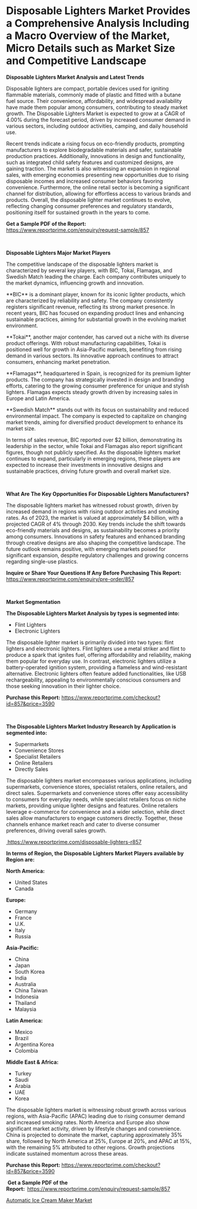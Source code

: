 <p><h1>Disposable Lighters Market Provides a Comprehensive Analysis Including a Macro Overview of the Market, Micro Details such as Market Size and Competitive Landscape</h1></p><p><strong>Disposable Lighters Market Analysis and Latest Trends</strong></p>
<p><p>Disposable lighters are compact, portable devices used for igniting flammable materials, commonly made of plastic and fitted with a butane fuel source. Their convenience, affordability, and widespread availability have made them popular among consumers, contributing to steady market growth. The Disposable Lighters Market is expected to grow at a CAGR of 4.00% during the forecast period, driven by increased consumer demand in various sectors, including outdoor activities, camping, and daily household use.</p><p>Recent trends indicate a rising focus on eco-friendly products, prompting manufacturers to explore biodegradable materials and safer, sustainable production practices. Additionally, innovations in design and functionality, such as integrated child safety features and customized designs, are gaining traction. The market is also witnessing an expansion in regional sales, with emerging economies presenting new opportunities due to rising disposable incomes and increased consumer behaviors favoring convenience. Furthermore, the online retail sector is becoming a significant channel for distribution, allowing for effortless access to various brands and products. Overall, the disposable lighter market continues to evolve, reflecting changing consumer preferences and regulatory standards, positioning itself for sustained growth in the years to come.</p></p>
<p><strong>Get a Sample PDF of the Report:&nbsp;</strong> <a href="https://www.reportprime.com/enquiry/request-sample/857?utm_campaign=2193&utm_medium=2&utm_source=Github&utm_content=ia&utm_term=18032025&utm_id=disposable-lighters">https://www.reportprime.com/enquiry/request-sample/857</a></p>
<p>&nbsp;</p>
<p><strong>Disposable Lighters Major Market Players</strong></p>
<p><p>The competitive landscape of the disposable lighters market is characterized by several key players, with BIC, Tokai, Flamagas, and Swedish Match leading the charge. Each company contributes uniquely to the market dynamics, influencing growth and innovation.</p><p>**BIC** is a dominant player, known for its iconic lighter products, which are characterized by reliability and safety. The company consistently registers significant revenue, reflecting its strong market presence. In recent years, BIC has focused on expanding product lines and enhancing sustainable practices, aiming for substantial growth in the evolving market environment.</p><p>**Tokai**, another major contender, has carved out a niche with its diverse product offerings. With robust manufacturing capabilities, Tokai is positioned well for growth in Asia-Pacific markets, benefiting from rising demand in various sectors. Its innovative approach continues to attract consumers, enhancing market penetration.</p><p>**Flamagas**, headquartered in Spain, is recognized for its premium lighter products. The company has strategically invested in design and branding efforts, catering to the growing consumer preference for unique and stylish lighters. Flamagas expects steady growth driven by increasing sales in Europe and Latin America.</p><p>**Swedish Match** stands out with its focus on sustainability and reduced environmental impact. The company is expected to capitalize on changing market trends, aiming for diversified product development to enhance its market size. </p><p>In terms of sales revenue, BIC reported over $2 billion, demonstrating its leadership in the sector, while Tokai and Flamagas also report significant figures, though not publicly specified. As the disposable lighters market continues to expand, particularly in emerging regions, these players are expected to increase their investments in innovative designs and sustainable practices, driving future growth and overall market size.</p></p>
<p>&nbsp;</p>
<p><strong>What Are The Key Opportunities For Disposable Lighters Manufacturers?</strong></p>
<p><p>The disposable lighters market has witnessed robust growth, driven by increased demand in regions with rising outdoor activities and smoking rates. As of 2023, the market is valued at approximately $4 billion, with a projected CAGR of 4% through 2030. Key trends include the shift towards eco-friendly materials and designs, as sustainability becomes a priority among consumers. Innovations in safety features and enhanced branding through creative designs are also shaping the competitive landscape. The future outlook remains positive, with emerging markets poised for significant expansion, despite regulatory challenges and growing concerns regarding single-use plastics.</p></p>
<p><strong>Inquire or Share Your Questions If Any Before Purchasing This Report:</strong> <a href="https://www.reportprime.com/enquiry/pre-order/857?utm_campaign=2193&utm_medium=2&utm_source=Github&utm_content=ia&utm_term=18032025&utm_id=disposable-lighters">https://www.reportprime.com/enquiry/pre-order/857</a></p>
<p>&nbsp;</p>
<p><strong>Market Segmentation</strong></p>
<p><strong>The Disposable Lighters Market Analysis by types is segmented into:</strong></p>
<p><ul><li>Flint Lighters</li><li>Electronic Lighters</li></ul></p>
<p><p>The disposable lighter market is primarily divided into two types: flint lighters and electronic lighters. Flint lighters use a metal striker and flint to produce a spark that ignites fuel, offering affordability and reliability, making them popular for everyday use. In contrast, electronic lighters utilize a battery-operated ignition system, providing a flameless and wind-resistant alternative. Electronic lighters often feature added functionalities, like USB rechargeability, appealing to environmentally conscious consumers and those seeking innovation in their lighter choice.</p></p>
<p><strong>Purchase this Report:&nbsp;</strong><a href="https://www.reportprime.com/checkout?id=857&price=3590&utm_campaign=2193&utm_medium=2&utm_source=Github&utm_content=ia&utm_term=18032025&utm_id=disposable-lighters">https://www.reportprime.com/checkout?id=857&price=3590</a></p>
<p>&nbsp;</p>
<p><strong>The Disposable Lighters Market Industry Research by Application is segmented into:</strong></p>
<p><ul><li>Supermarkets</li><li>Convenience Stores</li><li>Specialist Retailers</li><li>Online Retailers</li><li>Directly Sales</li></ul></p>
<p><p>The disposable lighters market encompasses various applications, including supermarkets, convenience stores, specialist retailers, online retailers, and direct sales. Supermarkets and convenience stores offer easy accessibility to consumers for everyday needs, while specialist retailers focus on niche markets, providing unique lighter designs and features. Online retailers leverage e-commerce for convenience and a wider selection, while direct sales allow manufacturers to engage customers directly. Together, these channels enhance market reach and cater to diverse consumer preferences, driving overall sales growth.</p></p>
<p><a href="https://www.reportprime.com/disposable-lighters-r857?utm_campaign=2193&utm_medium=2&utm_source=Github&utm_content=ia&utm_term=18032025&utm_id=disposable-lighters">&nbsp;https://www.reportprime.com/disposable-lighters-r857</a></p>
<p><strong>In terms of Region, the Disposable Lighters Market Players available by Region are:</strong></p>
<p>
    <p> <strong> North America: </strong>
        <ul>
            <li>United States</li>
            <li>Canada</li>
        </ul>
        </p> 
    <p> <strong> Europe: </strong>
        <ul>
            <li>Germany</li>
            <li>France</li>
            <li>U.K.</li>
            <li>Italy</li>
            <li>Russia</li>
        </ul>
        </p> 
    <p> <strong> Asia-Pacific: </strong>
        <ul>
            <li>China</li>
            <li>Japan</li>
            <li>South Korea</li>
            <li>India</li>
            <li>Australia</li>
            <li>China Taiwan</li>
            <li>Indonesia</li>
            <li>Thailand</li>
            <li>Malaysia</li>
        </ul>
        </p> 
    <p> <strong> Latin America: </strong>
        <ul>
            <li>Mexico</li>
            <li>Brazil</li>
            <li>Argentina Korea</li>
            <li>Colombia</li>
        </ul>
        </p> 
    <p> <strong> Middle East & Africa: </strong>
        <ul>
            <li>Turkey</li>
            <li>Saudi</li>
            <li>Arabia</li>
            <li>UAE</li>
            <li>Korea</li>
        </ul>
    </p>
    </p>
<p><p>The disposable lighters market is witnessing robust growth across various regions, with Asia-Pacific (APAC) leading due to rising consumer demand and increased smoking rates. North America and Europe also show significant market activity, driven by lifestyle changes and convenience. China is projected to dominate the market, capturing approximately 35% share, followed by North America at 25%, Europe at 20%, and APAC at 15%, with the remaining 5% attributed to other regions. Growth projections indicate sustained momentum across these areas.</p></p>
<p><strong>Purchase this Report: </strong><a href="https://www.reportprime.com/checkout?id=857&price=3590&utm_campaign=2193&utm_medium=2&utm_source=Github&utm_content=ia&utm_term=18032025&utm_id=disposable-lighters">https://www.reportprime.com/checkout?id=857&price=3590</a></p>
<p>&nbsp;<strong>Get a Sample PDF of the Report:&nbsp;&nbsp;</strong><a href="https://www.reportprime.com/enquiry/request-sample/857?utm_campaign=2193&utm_medium=2&utm_source=Github&utm_content=ia&utm_term=18032025&utm_id=disposable-lighters">https://www.reportprime.com/enquiry/request-sample/857</a></p>
<p><strong></strong></p>
<p><p><a href="https://github.com/ygfu6u/Market-Research-Report-List-2/blob/main/automatic-ice-cream-maker-market.md?utm_campaign=2193&utm_medium=2&utm_source=Github&utm_content=ia&utm_term=18032025&utm_id=disposable-lighters">Automatic Ice Cream Maker Market</a></p></p>